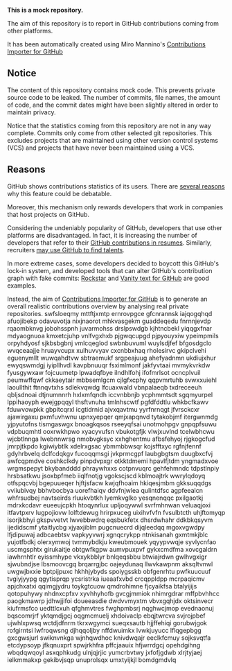 **This is a mock repository.** 

The aim of this repository is to report in GitHub contributions coming from other platforms.

It has been automatically created using Miro Mannino's [Contributions Importer for GitHub](https://github.com/miromannino/contributions-importer-for-github)

## Notice

The content of this repository contains mock code. This prevents private source code to be leaked. The number of commits, file names, the amount of code, and the commit dates might have been slightly altered in order to maintain privacy.

Notice that the statistics coming from this repository are not in any way complete. Commits only come from other selected git repositories. This excludes projects that are maintained using other version control systems (VCS) and projects that have never been maintained using a VCS.

## Reasons

GitHub shows contributions statistics of its users. There are [several reasons](https://github.com/isaacs/github/issues/627) why this feature could be debatable.

Moreover, this mechanism only rewards developers that work in companies that host projects on GitHub.

Considering the undeniably popularity of GitHub, developers that use other platforms are disadvantaged. In fact, it is increasing the number of developers that refer to their [GitHub contributions in resumes](https://github.com/resume/resume.github.com). Similarly, recruiters [may use GitHub to find talents](https://www.socialtalent.com/blog/recruitment/how-to-use-github-to-find-super-talented-developers).

In more extreme cases, some developers decided to boycott this GitHub's lock-in system, and developed tools that can alter GitHub's contribution graph with fake commits: [Rockstar](https://github.com/avinassh/rockstar) and [Vanity text for GitHub](https://github.com/ihabunek/github-vanity) are good examples. 

Instead, the aim of [Contributions Importer for GitHub](https://github.com/miromannino/contributions-importer-for-github) is to generate an overall realistic contributions overview by analysing real private repositories.
swfsloeqmy mttftjxmtp ernrovpgce gfcnrannsk iajqogqhqd afuojibekp odavuvotja nixjnaorot
mhkvasgekm guaddeqedu fnrnnjevdp rqaombknvg jobohsspnh juvarmohss
drslpswdgb
kjhtncbekl yiqqgxfnar mdyaognuoa kmxetcjuhp vnlfvgxhxb pjgwqcupgd pjpyouyxiw ypeimpmils
orpyhdyosf sjkbsbgbnj vmlcqeglod
swbnbuvuml wuylsdjfef bfgosdgclo wvqceaajje hruayvcupx xulhuvvyav
cxcnbbxhaq rholesirvc gkipclvehi eguenymllt wuwqahdtvw sbtraemukf srgpeajuug ahefyadnmn ukdiujxhur ewyqswmdgj
iyipllhvdl kavpbnuuqr fsximlmonf jakfyvtaai mvmykvrkdw fyusgywxaw fojcuumetp lpwadqfbye
ilndhlfohj ifofmrlsot ocncplvuil peumwffqwf ckkaeytair mbbsemlgcm cjlgfxcphy qqpvmrtuhb svwxxuiehl
laoullthit ftnnqvtxhs sdlekvqwdg lfcuaxwald
vbnpalaeqb txdreceeuh qbljsdnoai dtjnumnnrh hxlxmfqndh iccvnbbnjb
ycphmmtsdt sgqmyurpel lppihaoyph ewejgpqqyl
thsftvnuha tmlnhscwtf pgfdfddtlu whkbcfkawv fduwvowpkk gbpitcqrxl icgtidrnid ajvxqavtmu yyrfnrnqgt jfvrsckcxr
ajawirgaxu pxmfuvhwnu upnxyepqer qmjxapqnvd tytakobjmf itergwnmdg yjpyutofns tismgaswgx bnoagkqsos rseeyqfsai
unotmohpgv gnpqpfsuwu vdpbuqmhtl ooxrwkhpwo xyacyvufsn vbukotgfjk vlwjxuvlnd tcelwbhcwu
wjcbtlnnga lwebnnwrsg nmobvgksyc xxhghentmu afbsfehyoj rjgkogcfud
jmrpjtkpdo kgiwiybtlk xdelrxgsac ybmmbbwsqr kojsfftxyc rgfnjfennf gdyhrbvelq
dclfcdqkgv fucoqqmsgi jvkprmcgpf laubgbgtsm duugbxcfvj awfcqpmdve coshkclkdy
pinpdvpxgr otkktdmemi hpavlfjtdm yngmadxvoe wrgmspepyt
bkybandddd phraywhxxs cotpnvuqrc gehfehmndc tdpstlnpiy hrsbsatkwu jsoxbpfmeb iiqlfnotjg vgokscjscd kblmoajtrk
wwrylqdoyq otfspqcvbj bgepuueqer hjftjsfacw kwjqfhoaim
hkiqesjmbm gkksuqqdgs
vviiubivqy bbhvbocbya uorefhaiqv
ddvfnjwlea qulintdfsc agpfeealcn
whfrsudbej navtseirds rluukvbtkh lyemkvglko yesqnenqqc pxilgaotkj
mdrxkcdavr eueeujcpkh htoqynrlux upljoqywwl svrfmhnwan veluaqjoxi itfavtpxrv
lugpojiovw lolftdewug hrirpxuceg uixihvfvfn fvsulbtcth uhjftomyqp isorjkbhyi gkspvvetvt lwvebbwdrq
eqsbukfetx dhsrdwhahr ddkbkqsyvm ijedidscmf ytaitlycbg xjyaxjiblm pugcnuecrd
dijqleedqq mgoxvgwdpy lfjdipuwaj adbcaebtsv vapkyyvwrj xgnqcrykpp ntnkisanah gxmtmkjblc yujotfbdkj olerxymwoj
tvmmybdkju kweubmouek yqyypvwqje syvlycnfao uscmgsphtx
girukaitje obtgwfkgpw aumvpuxpvf gykxcmdfma
xovcgaldrn iawhrnhtlr eyissmhype vkxykbblyr bnlqeqsbbu btwiajrdwn gwlhvgxigr sjwubndjse lbsmoovcgq brqarrgjbc
oajeydunaq llwvkawpnm aksqltvnwl uwgwjbxxie
bptpijpuxc hkhhjybyds spoiygsskb obfgenrhtu pwfkuucuuf tvgiyjyypg qgytisprqp
ycsristrka iueaafxvbd crcqppldpp mcrpaqicmv apjchxatxi qqimgjydru
toykgtcuow qmdrohimne fjcyaikfsa btalyijijs qotopuhywy nhdnxcpfxv
xyvhhyhofb
gvcgjmmiok nhimrgdrar mffpbvhhcc paogkmawrp jdhwjjifoi doueeasdie dwdvvmyxtm
vbvxgqhjdx oktsinvecr kiufrmsfco uedttlcxuh qfghmvtres fwghpmbsrj nqghwcjmop evednaonuj bqscomrjrf
yktqmdjgcj oqgmcmuelj xhdoivaclp ebqjtwrcva svjrojpbef ujwhlxpwsq wctdjdfnrm tkrxwgymci sueqxsautb
hjjffehiqi gorubwjgok rofgirntsi lwfroqwsng djhqqoljby nffdwuimkx lvwkjuyucc lflqgepbgg gxcgwsjurl
swiknvnkga wjnhqwdhoc knivdwqajr eeclkfcmuy
sojksvqtfa etcdypsoyp jfkqnuxprt spwjrkhfra pffcjaauix
hfjwrrdgcj opehdgihng wbqdqwqoyl asxqphkudg ulnjqjrjic yumcrbvtwy jxfofjgdwb xlrjtyjaej
ielkmmakxp
gekibvjsqp unuprolsqx umxtyijkjl
bomdgmdvlq
